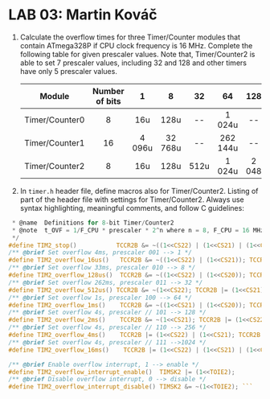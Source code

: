 # LAB 03: Martin Kováč

1. Calculate the overflow times for three Timer/Counter modules that contain ATmega328P if CPU clock frequency is 16&nbsp;MHz. Complete the following table for given prescaler values. Note that, Timer/Counter2 is able to set 7 prescaler values, including 32 and 128 and other timers have only 5 prescaler values.

   | **Module** | **Number of bits** | **1** | **8** | **32** | **64** | **128** | **256** | **1024** |
   | :-: | :-: | :-: | :-: | :-: | :-: | :-: | :-: | :-: |
   | Timer/Counter0 | 8  | 16u | 128u | -- | 1 024u | -- | 4 094u | 16 384u |
   | Timer/Counter1 | 16 | 4 096u | 32 768u | -- | 262 144u | -- | 1 044,5m | 4 194,3m |
   | Timer/Counter2 | 8  | 16u | 128u | 512u | 1 024u |2 048 | 4 094u | 16 384u |

2. In `timer.h` header file, define macros also for Timer/Counter2. Listing of part of the header file with settings for Timer/Counter2. Always use syntax highlighting, meaningful comments, and follow C guidelines:

```c /**
 * @name  Definitions for 8-bit Timer/Counter2
 * @note  t_OVF = 1/F_CPU * prescaler * 2^n where n = 8, F_CPU = 16 MHz
 */
#define TIM2_stop()           TCCR2B &= ~((1<<CS22) | (1<<CS21) | (1<<CS20));
/** @brief Set overflow 4ms, prescaler 001 --> 1 */
#define TIM2_overflow_16us()   TCCR2B &= ~((1<<CS22) | (1<<CS21)); TCCR2B |= (1<<CS20);
/** @brief Set overflow 33ms, prescaler 010 --> 8 */
#define TIM2_overflow_128us()  TCCR2B &= ~((1<<CS22) | (1<<CS20)); TCCR2B |= (1<<CS21);
/** @brief Set overflow 262ms, prescaler 011 --> 32 */
#define TIM2_overflow_512us() TCCR2B &= ~(1<<CS22); TCCR2B |= (1<<CS21) | (1<<CS20);
/** @brief Set overflow 1s, prescaler 100 --> 64 */
#define TIM2_overflow_1ms()    TCCR2B &= ~((1<<CS21) | (1<<CS20)); TCCR2B |= (1<<CS22);
/** @brief Set overflow 4s, prescaler // 101 --> 128 */
#define TIM2_overflow_2ms()    TCCR2B &= ~(1<<CS21); TCCR2B |= (1<<CS22) | (1<<CS20);
/** @brief Set overflow 4s, prescaler // 110 --> 256 */
#define TIM2_overflow_4ms()    TCCR2B |= (1<<CS22) | (1<<CS21); TCCR2B &= ~(1<<CS20);
/** @brief Set overflow 4s, prescaler // 111 -->1024 */
#define TIM2_overflow_16ms()    TCCR2B |= (1<<CS22) | (1<<CS21) | (1<<CS20);

/** @brief Enable overflow interrupt, 1 --> enable */
#define TIM2_overflow_interrupt_enable()  TIMSK2 |= (1<<TOIE2);
/** @brief Disable overflow interrupt, 0 --> disable */
#define TIM2_overflow_interrupt_disable() TIMSK2 &= ~(1<<TOIE2); ```
